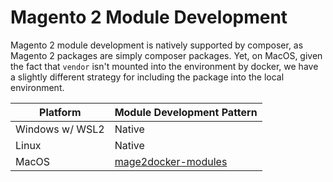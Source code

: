 # Magento 2 Module Development

Magento 2 module development is natively supported by composer, as Magento 2 packages are simply composer packages. Yet, on MacOS, given the fact that `vendor` isn't mounted into the environment by docker, we have a slightly different strategy for including the package into the local environment.

| Platform        | Module Development Pattern             |
|-----------------|----------------------------------------|
| Windows w/ WSL2 | Native                                 |
| Linux           | Native                                 |
| MacOS           | [mage2docker-modules](./macos.md)      |